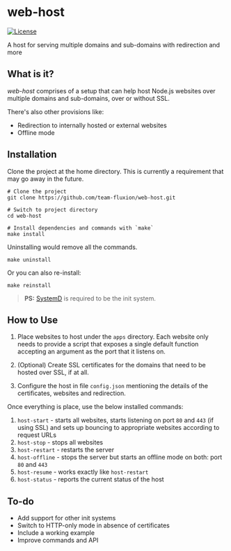 # web-host

[![License](https://img.shields.io/github/license/team-fluxion/web-host.svg)](https://opensource.org/licenses/MIT)

A host for serving multiple domains and sub-domains with redirection and more

## What is it?

*web-host* comprises of a setup that can help host Node.js websites over multiple domains and sub-domains, over or without SSL.

There's also other provisions like:

- Redirection to internally hosted or external websites
- Offline mode

## Installation

Clone the project at the home directory. This is currently a requirement that may go away in the future.

    # Clone the project
    git clone https://github.com/team-fluxion/web-host.git

    # Switch to project directory
    cd web-host

    # Install dependencies and commands with `make`
    make install

Uninstalling would remove all the commands.

    make uninstall

Or you can also re-install:

    make reinstall

> **PS:** [SystemD](https://www.freedesktop.org/wiki/Software/systemd) is required to be the init system.

## How to Use

1. Place websites to host under the `apps` directory. Each website only needs to provide a script that exposes a single default function accepting an argument as the port that it listens on.

2. (Optional) Create SSL certificates for the domains that need to be hosted over SSL, if at all.

3. Configure the host in file `config.json` mentioning the details of the certificates, websites and redirection.

Once everything is place, use the below installed commands:

1. `host-start` - starts all websites, starts listening on port `80` and `443` (if using SSL) and sets up bouncing to appropriate websites according to request URLs
2. `host-stop` - stops all websites
3. `host-restart` - restarts the server
4. `host-offline` - stops the server but starts an offline mode on both: port `80` and `443`
6. `host-resume` - works exactly like `host-restart`
5. `host-status` - reports the current status of the host

## To-do

* Add support for other init systems
* Switch to HTTP-only mode in absence of certificates
* Include a working example
* Improve commands and API
